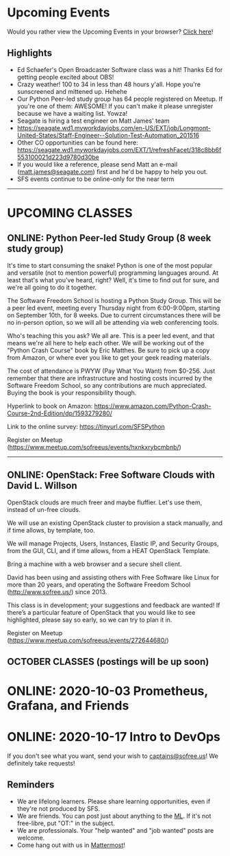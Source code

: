# Upcoming Events

Would you rather view the Upcoming Events in your browser? [Click here](https://gitlab.com/sofreeus/sofreeus/blob/master/upcoming-events.md)!


## Highlights

* Ed Schaefer's Open Broadcaster Software class was a hit!  Thanks Ed for getting people excited about OBS! 
* Crazy weather!  100 to 34 in less than 48 hours y'all. Hope you're sunscreened and mittened up.  Hehehe
* Our Python Peer-led study group has 64 people registered on Meetup.  If you're one of them: AWESOME! If you can't make it please unregister because we have a waiting list.  Yowza!
* Seagate is hiring a test engineer on Matt James' team
* https://seagate.wd1.myworkdayjobs.com/en-US/EXT/job/Longmont-United-States/Staff-Engineer--Solution-Test-Automation_201516
* Other CO opportunities can be found here: https://seagate.wd1.myworkdayjobs.com/EXT/1/refreshFacet/318c8bb6f553100021d223d9780d30be
* If you would like a reference, please send Matt an e-mail (matt.james@seagate.com) first and he'd be happy to help you out.
* SFS events continue to be online-only for the near term

---

# UPCOMING CLASSES


## ONLINE: Python Peer-led Study Group (8 week study group)

It's time to start consuming the snake! Python is one of the most popular and versatile (not to mention powerful) programming languages around. At least that's what you've heard, right? Well, it's time to find out for sure, and we're all going to do it together.

The Software Freedom School is hosting a Python Study Group. This will be a peer led event, meeting every Thursday night from 6:00-9:00pm, starting on September 10th, for 8 weeks. Due to current circumstances there will be no in-person option, so we will all be attending via web conferencing tools.

Who's teaching this you ask? We all are. This is a peer led event, and that means we're all here to help each other. We will be working out of the "Python Crash Course" book by Eric Matthes. Be sure to pick up a copy from Amazon, or where ever you like to get your geek reading materials.

The cost of attendance is PWYW (Pay What You Want) from $0-256. Just remember that there are infrastructure and hosting costs incurred by the Software Freedom School, so any contributions are much appreciated. Buying the book is your responsibility though.

Hyperlink to book on Amazon: https://www.amazon.com/Python-Crash-Course-2nd-Edition/dp/1593279280/

Link to the online survey: https://tinyurl.com/SFSPython

Register on Meetup (https://www.meetup.com/sofreeus/events/hxnkxrybcmbnb/)

---

## ONLINE: OpenStack: Free Software Clouds with David L. Willson

OpenStack clouds are much freer and maybe fluffier. Let's use them, instead of un-free clouds.

We will use an existing OpenStack cluster to provision a stack manually, and if time allows, by template, too.

We will manage Projects, Users, Instances, Elastic IP, and Security Groups, from the GUI, CLI, and if time allows, from a HEAT OpenStack Template.

Bring a machine with a web browser and a secure shell client.

David has been using and assisting others with Free Software like Linux for more than 20 years, and operating the Software Freedom School
(http://www.sofree.us/) since 2013.

This class is in development; your suggestions and feedback are wanted! If there’s a particular feature of OpenStack that you would
like to see highlighted, please say so early, so we can try to plan it in.

Register on Meetup (https://www.meetup.com/sofreeus/events/272644680/)

## OCTOBER CLASSES (postings will be up soon)

# ONLINE: 2020-10-03 Prometheus, Grafana, and Friends 

# ONLINE: 2020-10-17 Intro to DevOps 

If you don't see what you want, send your wish to captains@sofree.us! We definitely take requests!

## Reminders

* We are lifelong learners. Please share learning opportunities, even if they're not produced by SFS.
* We are friends. You can post just about anything to the [ML](http://lists.sofree.us/cgi-bin/mailman/listinfo/sfs). If it's not free-libre, put "OT:" in the subject.
* We are professionals. Your "help wanted" and "job wanted" posts are welcome.
* Come hang out with us in [Mattermost](http://mm.sofree.us/sfs-team/channels/town-square)!
